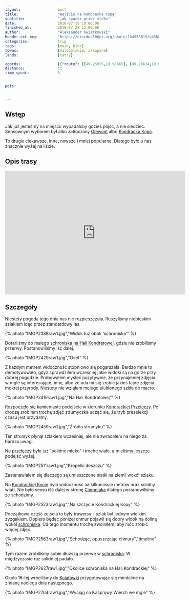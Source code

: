 ```yaml
---
layout:                 post
title:                  "Wejście na Kondracką Kopę"
subtitle:               "jak spacer przez mleko"
date:                   2016-07-19 18:00:00
finished_at:            2016-07-28 12:00:00
author:                 "Aleksander Kwiatkowski"
header-ext-img:         "https://drscdn.500px.org/photo/164958819/q%3D80_m%3D2000/8e2ebdff84017c72cc5353842f977361"
categories:             trip
tags:                   [main, hike]
towns:                  [malopolskie, zakopane]
lands:                  [tatry]

coords:                 [{"route": [[49.25956,19.96665], [49.25634,19.96863], [49.25239,19.96515], [49.24973,19.95167], [49.24645,19.94279], [49.24572,19.93477], [49.24637,19.93219], [49.24138,19.93421], [49.23894,19.93391], [49.23639,19.93223], [49.23410,19.93884], [49.24169,19.94378], [49.24979,19.95185]], "type": "hike"}]
distance:               11
time_spent:             5


pois:


---
```


[wiki-giewont]: https://pl.wikipedia.org/wiki/Giewont
[wiki-kondracka-kopa]: https://pl.wikipedia.org/wiki/Kopa_Kondracka
[wiki-schr-hala]: https://pl.wikipedia.org/wiki/Schronisko_PTTK_na_Hali_Kondratowej
[wiki-kondracka-przelecz]: https://pl.wikipedia.org/wiki/Kondracka_Prze%C5%82%C4%99cz
[wiki-ciemniak]: https://pl.wikipedia.org/wiki/Ciemniak

[pentax-macro]: http://www.pentaxforums.com/lensreviews/SMC-Pentax-FA-50mm-F2.8-Macro-Lens.html
[kolatowki]: http://www.kalatowki.pl/

Wstęp
-----

Jak już jesteśmy na miejscu wypadałoby gdzieś pójść, a nie siedzieć. Sensownym
wyborem był albo zatłoczony [Giewont][wiki-giewont] albo [Kondracka Kopa][wiki-kondracka-kopa].

To drugie ciekawsze, inne, nowsze i mniej popularne. Dlatego było u nas znacznie wyżej na liście.

Opis trasy
----------

<iframe height='405' width='590' frameborder='0' allowtransparency='true' scrolling='no' src='https://www.strava.com/activities/650898085/embed/c1353b98fd1178fb44a133882bce4849846f12d8'></iframe>

Szczegóły
---------

Niestety pogoda tego dnia nas nie rozpieszczała. Ruszyliśmy niebieskim szlakiem idąc
przez standardowy las.

{% photo "IMGP2388raw1.jpg","Widok tuż obok 'schroniska'" %}

Dotarliśmy do małego [schroniska na Hali Kondratowej][wiki-schr-hala], gdzie nie
zrobiliśmy przerwy. Postanowiliśmy iść dalej.

{% photo "IMGP2429raw1.jpg","Oset" %}

Z każdym metrem widoczność stopniowo się pogarszała. Bardzo mnie to demotywowało,
gdyż sprawdziłem wcześniej jakie widoki są na górze przy dobrej pogodzie.
Próbowałem myśleć pozytywnie, że przynajmniej zdjęcia w mgle są interesujące, inne,
albo że uda mi się zrobić jakieś fajne zdjęcia mokrej przyrody. Niestety nie
wziąłem mojego ulubionego [szkła][pentax-macro] do macro.

{% photo "IMGP2419raw1.jpg","Na Hali Kondratowej'" %}

Rozpoczęło się kamieniaste podejście w kierunku [Kondrackiej Przełęczy][wiki-kondracka-przelecz].
Po drodzę zrobiłem trochę zdjęć strumyczka ucząć się, że tryb preselekcji czasu
jest przydatny.

{% photo "IMGP2459raw1.jpg","Źródło strumyku" %}

Ten strumyk płynął szlakiem wcześniej, ale nie zwracałem na niego za bardzo uwagi.

Na [przełęczy][wiki-kondracka-przelecz] było już "solidne mleko" i trochę wiało, a mieliśmy
jeszcze podejść wyżej.

{% photo "IMGP2511raw1.jpg","Kropelki deszczu" %}
<!--
<div class='pixels-photo'>
  <p>
    <img src='https://drscdn.500px.org/photo/165213721/m%3D900/3cea99cb0baef264da64d938de74d76d' alt='A lot of bubbles on green by Aleksander Kwiatkowski on 500px.com'>
  </p>
  <a href='https://500px.com/photo/165213721/a-lot-of-bubbles-on-green-by-aleksander-kwiatkowski' alt='A lot of bubbles on green by Aleksander Kwiatkowski on 500px.com'></a>
</div>
<script type='text/javascript' src='https://500px.com/embed.js'></script>
-->

Zastanawiałem się dlaczego są umieszczone siatki na ziemii wokół szlaku.


Na [Kondrackiej Kopie][wiki-kondracka-kopa] była widoczność na kilkanaście metrów
oraz solidny wiatr. Nie było sensu iść dalej w stronę [Ciemniaka][wiki-ciemniak] dlatego
postanowiliśmy że schodzimy.

{% photo "IMGP2523raw1.jpg","Na szczycie Kondrackiej Kopy" %}

Początkowa część zejścia to były trawersy - szlak był jednym wielkim zyzgakiem.
Dopiero będąc poniżej chmur pojawił się dobry widok na dolinę
wokół [schroniska][wiki-schr-hala]. Od tego momentu trochę zwolniłem, aby móc
zrobić więcej zdjęć.

{% photo "IMGP2563raw1.jpg","Schodząc, opuszczając chmury","timeline" %}

Tym razem zrobiliśmy sobie dłuższą przerwę w [schroniska][wiki-schr-hala].
W międzyczasie raz solidniej padało.

{% photo "IMGP2627raw1.jpg","Okolice schroniska na Hali Kondrackiej" %}

Około 16-tej wróciliśmy do [Kolatówki][kolatowki] przygotowując się mentalnie na zmianę
noclegu dnia następnego.

{% photo "IMGP2704raw1.jpg","Wyciąg na Kasprowy Wierch we mgle" %}
